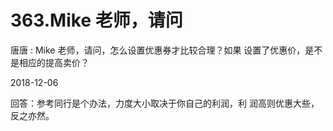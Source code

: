 # 363.Mike 老师，请问

唐唐 : Mike 老师，请问，怎么设置优惠券才比较合理？如果 设置了优惠价，是不是相应的提高卖价？

2018-12-06

回答：参考同行是个办法，力度大小取决于你自己的利润，利 润高则优惠大些，反之亦然。
